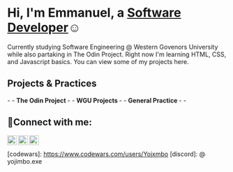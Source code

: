 <h1>Hi, I'm Emmanuel, a <a href="https://linkedin.com/in/eokoroii">Software Developer</a>☺</h1>
<p>Currently studying Software Engineering @ Western Govenors University while also partaking in The Odin Project. 
Right now I'm learning HTML, CSS, and Javascript basics. You can view some of my projects here. </p>

<h2> Projects & Practices </h2>
    -
- <b> The Odin Project </b>
    -
- <b> WGU Projects </b>
    - 
- <b> General Practice </b>
    - 
    -

<h2>🤳Connect with me:</h2>

[<img align="left" alt="Emmanuel | Twitter" width="22px" src="https://cdn.jsdelivr.net/npm/simple-icons@v3/icons/twitter.svg" />][twitter]
[<img align="left" alt="Emmanuel | LinkedIn" width="22px" src="https://cdn.jsdelivr.net/npm/simple-icons@v3/icons/linkedin.svg" />][linkedin]
[<img align="left" alt="Emmanuel | Instagram" width="22px" src="https://cdn.jsdelivr.net/npm/simple-icons@v3/icons/instagram.svg" />][instagram]

[twitter]: https://twitter.com/yojxmbo
[instagram]: https://www.instagram.com/yojxmbo
[linkedin]: https://linkedin.com/in/eokoroii
<br>
<br>
[codewars]: https://www.codewars.com/users/Yojxmbo
[discord]: @ yojimbo.exe
